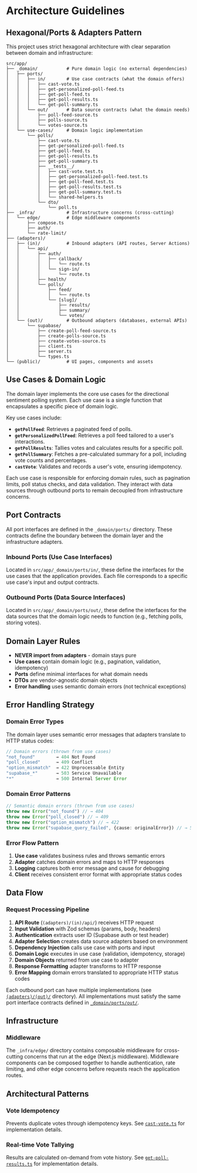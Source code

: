 # Architecture Guidelines

## Hexagonal/Ports & Adapters Pattern

This project uses strict hexagonal architecture with clear separation between domain and infrastructure:

```
src/app/
├── _domain/           # Pure domain logic (no external dependencies)
│   ├── ports/
│   │   ├── in/        # Use case contracts (what the domain offers)
│   │   │   ├── cast-vote.ts
│   │   │   ├── get-personalized-poll-feed.ts
│   │   │   ├── get-poll-feed.ts
│   │   │   ├── get-poll-results.ts
│   │   │   └── get-poll-summary.ts
│   │   └── out/       # Data source contracts (what the domain needs)
│   │       ├── poll-feed-source.ts
│   │       ├── polls-source.ts
│   │       └── votes-source.ts
│   └── use-cases/     # Domain logic implementation
│       └── polls/
│           ├── cast-vote.ts
│           ├── get-personalized-poll-feed.ts
│           ├── get-poll-feed.ts
│           ├── get-poll-results.ts
│           ├── get-poll-summary.ts
│           ├── __tests__/
│           │   ├── cast-vote.test.ts
│           │   ├── get-personalized-poll-feed.test.ts
│           │   ├── get-poll-feed.test.ts
│           │   ├── get-poll-results.test.ts
│           │   ├── get-poll-summary.test.ts
│           │   └── shared-helpers.ts
│           └── dto/
│               └── poll.ts
├── _infra/            # Infrastructure concerns (cross-cutting)
│   └── edge/          # Edge middleware components
│       ├── compose.ts
│       ├── auth/
│       └── rate-limit/
├── (adapters)/
│   ├── (in)/          # Inbound adapters (API routes, Server Actions)
│   │   └── api/
│   │       ├── auth/
│   │       │   ├── callback/
│   │       │   │   └── route.ts
│   │       │   └── sign-in/
│   │       │       └── route.ts
│   │       ├── health/
│   │       └── polls/
│   │           ├── feed/
│   │           │   └── route.ts
│   │           └── [slug]/
│   │               ├── results/
│   │               ├── summary/
│   │               └── votes/
│   └── (out)/         # Outbound adapters (databases, external APIs)
│       └── supabase/
│           ├── create-poll-feed-source.ts
│           ├── create-polls-source.ts
│           ├── create-votes-source.ts
│           ├── client.ts
│           ├── server.ts
│           └── types.ts
└── (public)/          # UI pages, components and assets
```

## Use Cases & Domain Logic

The domain layer implements the core use cases for the directional sentiment polling system. Each use case is a single function that encapsulates a specific piece of domain logic.

Key use cases include:

- **`getPollFeed`**: Retrieves a paginated feed of polls.
- **`getPersonalizedPollFeed`**: Retrieves a poll feed tailored to a user's interactions.
- **`getPollResults`**: Tallies votes and calculates results for a specific poll.
- **`getPollSummary`**: Fetches a pre-calculated summary for a poll, including vote counts and percentages.
- **`castVote`**: Validates and records a user's vote, ensuring idempotency.

Each use case is responsible for enforcing domain rules, such as pagination limits, poll status checks, and data validation. They interact with data sources through outbound ports to remain decoupled from infrastructure concerns.

## Port Contracts

All port interfaces are defined in the `_domain/ports/` directory. These contracts define the boundary between the domain layer and the infrastructure adapters.

### Inbound Ports (Use Case Interfaces)

Located in `src/app/_domain/ports/in/`, these define the interfaces for the use cases that the application provides. Each file corresponds to a specific use case's input and output contracts.

### Outbound Ports (Data Source Interfaces)

Located in `src/app/_domain/ports/out/`, these define the interfaces for the data sources that the domain logic needs to function (e.g., fetching polls, storing votes).

## Domain Layer Rules

- **NEVER import from adapters** - domain stays pure
- **Use cases** contain domain logic (e.g., pagination, validation, idempotency)
- **Ports** define minimal interfaces for what domain needs
- **DTOs** are vendor-agnostic domain objects
- **Error handling** uses semantic domain errors (not technical exceptions)

## Error Handling Strategy

### Domain Error Types

The domain layer uses semantic error messages that adapters translate to HTTP status codes:

```typescript
// Domain errors (thrown from use cases)
"not_found"        → 404 Not Found
"poll_closed"      → 409 Conflict
"option_mismatch"  → 422 Unprocessable Entity
"supabase_*"       → 503 Service Unavailable
"*"                → 500 Internal Server Error
```

### Domain Error Patterns

```typescript
// Semantic domain errors (thrown from use cases)
throw new Error("not_found") // → 404
throw new Error("poll_closed") // → 409
throw new Error("option_mismatch") // → 422
throw new Error("supabase_query_failed", {cause: originalError}) // → 503
```

### Error Flow Pattern

1. **Use case** validates business rules and throws semantic errors
2. **Adapter** catches domain errors and maps to HTTP responses
3. **Logging** captures both error message and cause for debugging
4. **Client** receives consistent error format with appropriate status codes

## Data Flow

### Request Processing Pipeline

1. **API Route** (`(adapters)/(in)/api/`) receives HTTP request
2. **Input Validation** with Zod schemas (params, body, headers)
3. **Authentication** extracts user ID (Supabase auth or test header)
4. **Adapter Selection** creates data source adapters based on environment
5. **Dependency Injection** calls use case with ports and input
6. **Domain Logic** executes in use case (validation, idempotency, storage)
7. **Domain Objects** returned from use case to adapter
8. **Response Formatting** adapter transforms to HTTP response
9. **Error Mapping** domain errors translated to appropriate HTTP status codes

Each outbound port can have multiple implementations (see [`(adapters)/(out)/`](<../src/app/(adapters)/(out)/>) directory). All implementations must satisfy the same port interface contracts defined in [`_domain/ports/out/`](../src/app/_domain/ports/out/).

## Infrastructure

### Middleware

The `_infra/edge/` directory contains composable middleware for cross-cutting concerns that run at the edge (Next.js middleware). Middleware components can be composed together to handle authentication, rate limiting, and other edge concerns before requests reach the application routes.

## Architectural Patterns

### Vote Idempotency

Prevents duplicate votes through idempotency keys. See [`cast-vote.ts`](../src/app/_domain/use-cases/polls/cast-vote.ts) for implementation details.

### Real-time Vote Tallying

Results are calculated on-demand from vote history. See [`get-poll-results.ts`](../src/app/_domain/use-cases/polls/get-poll-results.ts) for implementation details.

